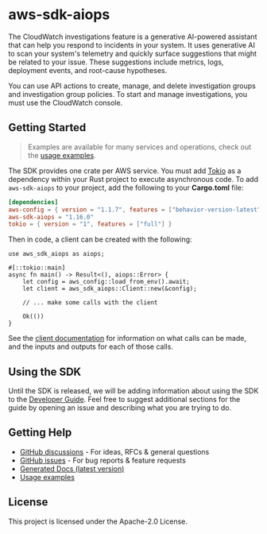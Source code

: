# aws-sdk-aiops

The CloudWatch investigations feature is a generative AI-powered assistant that can help you respond to incidents in your system. It uses generative AI to scan your system's telemetry and quickly surface suggestions that might be related to your issue. These suggestions include metrics, logs, deployment events, and root-cause hypotheses.

You can use API actions to create, manage, and delete investigation groups and investigation group policies. To start and manage investigations, you must use the CloudWatch console.

## Getting Started

> Examples are available for many services and operations, check out the
> [usage examples](https://github.com/awsdocs/aws-doc-sdk-examples/tree/main/rustv1).

The SDK provides one crate per AWS service. You must add [Tokio](https://crates.io/crates/tokio)
as a dependency within your Rust project to execute asynchronous code. To add `aws-sdk-aiops` to
your project, add the following to your **Cargo.toml** file:

```toml
[dependencies]
aws-config = { version = "1.1.7", features = ["behavior-version-latest"] }
aws-sdk-aiops = "1.16.0"
tokio = { version = "1", features = ["full"] }
```

Then in code, a client can be created with the following:

```rust,no_run
use aws_sdk_aiops as aiops;

#[::tokio::main]
async fn main() -> Result<(), aiops::Error> {
    let config = aws_config::load_from_env().await;
    let client = aws_sdk_aiops::Client::new(&config);

    // ... make some calls with the client

    Ok(())
}
```

See the [client documentation](https://docs.rs/aws-sdk-aiops/latest/aws_sdk_aiops/client/struct.Client.html)
for information on what calls can be made, and the inputs and outputs for each of those calls.

## Using the SDK

Until the SDK is released, we will be adding information about using the SDK to the
[Developer Guide](https://docs.aws.amazon.com/sdk-for-rust/latest/dg/welcome.html). Feel free to suggest
additional sections for the guide by opening an issue and describing what you are trying to do.

## Getting Help

* [GitHub discussions](https://github.com/awslabs/aws-sdk-rust/discussions) - For ideas, RFCs & general questions
* [GitHub issues](https://github.com/awslabs/aws-sdk-rust/issues/new/choose) - For bug reports & feature requests
* [Generated Docs (latest version)](https://awslabs.github.io/aws-sdk-rust/)
* [Usage examples](https://github.com/awsdocs/aws-doc-sdk-examples/tree/main/rustv1)

## License

This project is licensed under the Apache-2.0 License.

